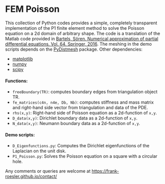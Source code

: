 # FEM Poisson

This collection of Python codes provides a simple, completely transparent implementation of the P1 finite element method to solve the Poisson equation on a 2d domain of arbitrary shape. The code is a translation of the Matlab code provided in [Bartels, Sören. Numerical approximation of partial differential equations. Vol. 64. Springer, 2016](https://aam.uni-freiburg.de/agba/prof/books.html). The meshing in the demo scripts depends on the [PyDistmesh](https://pypi.org/project/PyDistMesh/) package. Other dependencies:
* [matplotlib](https://matplotlib.org/)
* [numpy](https://numpy.org/)
* [scipy](https://www.scipy.org/)
#### Functions:
* `freeBoundary(TR)`: computes boundary edges from triangulation object TR.
* `fe_matrices(c4n, n4e, Db, Nb)`: computes stiffness and mass matrix and right-hand side vector from triangulation and data of the PDE.
* `rhs(x,y)`: Right-hand side of Poisson equation as a 2d-function of `x,y`.
* `D_data(x,y)`: Dirichlet boundary data as a 2d-function of `x,y`.
* `N_data(x,y)`: Neumann boundary data as a 2d-function of `x,y`.
#### Demo scripts:
* `D_Eigenfunctions.py`: Computes the Dirichlet eigenfunctions of the Laplacian on the unit disk.
* `P1_Poisson.py`: Solves the Poisson equation on a square with a circular hole.

Any comments or queries are welcome at https://frank-roesler.github.io/contact/
